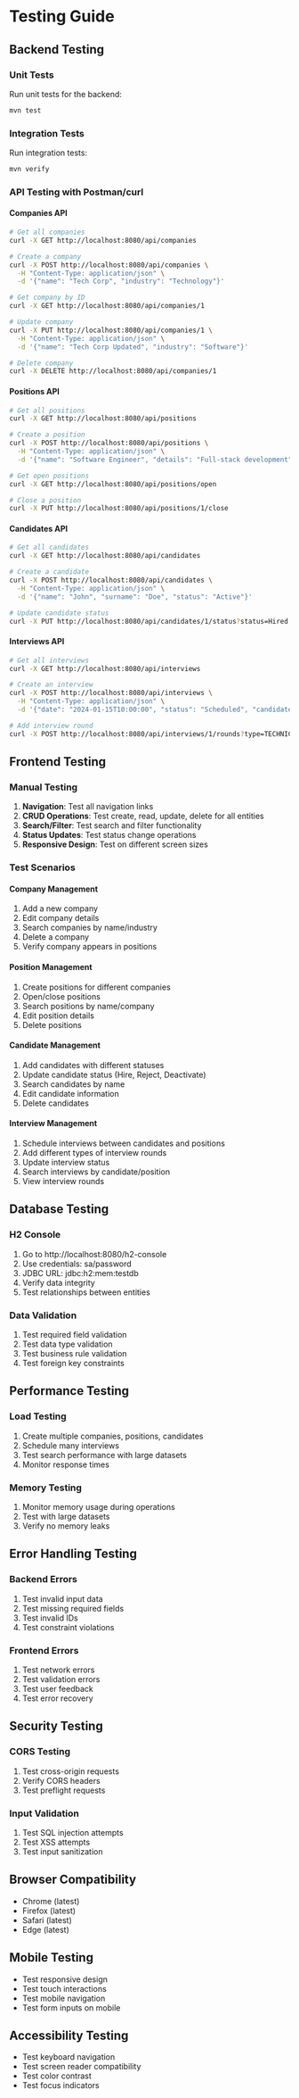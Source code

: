 # Testing Guide

## Backend Testing

### Unit Tests
Run unit tests for the backend:
```bash
mvn test
```

### Integration Tests
Run integration tests:
```bash
mvn verify
```

### API Testing with Postman/curl

#### Companies API
```bash
# Get all companies
curl -X GET http://localhost:8080/api/companies

# Create a company
curl -X POST http://localhost:8080/api/companies \
  -H "Content-Type: application/json" \
  -d '{"name": "Tech Corp", "industry": "Technology"}'

# Get company by ID
curl -X GET http://localhost:8080/api/companies/1

# Update company
curl -X PUT http://localhost:8080/api/companies/1 \
  -H "Content-Type: application/json" \
  -d '{"name": "Tech Corp Updated", "industry": "Software"}'

# Delete company
curl -X DELETE http://localhost:8080/api/companies/1
```

#### Positions API
```bash
# Get all positions
curl -X GET http://localhost:8080/api/positions

# Create a position
curl -X POST http://localhost:8080/api/positions \
  -H "Content-Type: application/json" \
  -d '{"name": "Software Engineer", "details": "Full-stack development", "open": true, "company": {"idCompany": 1}}'

# Get open positions
curl -X GET http://localhost:8080/api/positions/open

# Close a position
curl -X PUT http://localhost:8080/api/positions/1/close
```

#### Candidates API
```bash
# Get all candidates
curl -X GET http://localhost:8080/api/candidates

# Create a candidate
curl -X POST http://localhost:8080/api/candidates \
  -H "Content-Type: application/json" \
  -d '{"name": "John", "surname": "Doe", "status": "Active"}'

# Update candidate status
curl -X PUT http://localhost:8080/api/candidates/1/status?status=Hired
```

#### Interviews API
```bash
# Get all interviews
curl -X GET http://localhost:8080/api/interviews

# Create an interview
curl -X POST http://localhost:8080/api/interviews \
  -H "Content-Type: application/json" \
  -d '{"date": "2024-01-15T10:00:00", "status": "Scheduled", "candidate": {"idCandidate": 1}, "position": {"idPosition": 1}}'

# Add interview round
curl -X POST http://localhost:8080/api/interviews/1/rounds?type=TECHNICAL&number=1
```

## Frontend Testing

### Manual Testing
1. **Navigation**: Test all navigation links
2. **CRUD Operations**: Test create, read, update, delete for all entities
3. **Search/Filter**: Test search and filter functionality
4. **Status Updates**: Test status change operations
5. **Responsive Design**: Test on different screen sizes

### Test Scenarios

#### Company Management
1. Add a new company
2. Edit company details
3. Search companies by name/industry
4. Delete a company
5. Verify company appears in positions

#### Position Management
1. Create positions for different companies
2. Open/close positions
3. Search positions by name/company
4. Edit position details
5. Delete positions

#### Candidate Management
1. Add candidates with different statuses
2. Update candidate status (Hire, Reject, Deactivate)
3. Search candidates by name
4. Edit candidate information
5. Delete candidates

#### Interview Management
1. Schedule interviews between candidates and positions
2. Add different types of interview rounds
3. Update interview status
4. Search interviews by candidate/position
5. View interview rounds

## Database Testing

### H2 Console
1. Go to http://localhost:8080/h2-console
2. Use credentials: sa/password
3. JDBC URL: jdbc:h2:mem:testdb
4. Verify data integrity
5. Test relationships between entities

### Data Validation
1. Test required field validation
2. Test data type validation
3. Test business rule validation
4. Test foreign key constraints

## Performance Testing

### Load Testing
1. Create multiple companies, positions, candidates
2. Schedule many interviews
3. Test search performance with large datasets
4. Monitor response times

### Memory Testing
1. Monitor memory usage during operations
2. Test with large datasets
3. Verify no memory leaks

## Error Handling Testing

### Backend Errors
1. Test invalid input data
2. Test missing required fields
3. Test invalid IDs
4. Test constraint violations

### Frontend Errors
1. Test network errors
2. Test validation errors
3. Test user feedback
4. Test error recovery

## Security Testing

### CORS Testing
1. Test cross-origin requests
2. Verify CORS headers
3. Test preflight requests

### Input Validation
1. Test SQL injection attempts
2. Test XSS attempts
3. Test input sanitization

## Browser Compatibility
- Chrome (latest)
- Firefox (latest)
- Safari (latest)
- Edge (latest)

## Mobile Testing
- Test responsive design
- Test touch interactions
- Test mobile navigation
- Test form inputs on mobile

## Accessibility Testing
- Test keyboard navigation
- Test screen reader compatibility
- Test color contrast
- Test focus indicators
